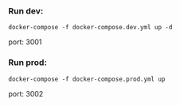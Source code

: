### Run dev:

```
docker-compose -f docker-compose.dev.yml up -d

```

port: 3001

### Run prod:

```
docker-compose -f docker-compose.prod.yml up

```

port: 3002
